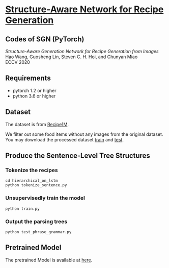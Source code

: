 # [Structure-Aware Network for Recipe Generation](https://www.ecva.net/papers/eccv_2020/papers_ECCV/papers/123720358.pdf)
## Codes of SGN (PyTorch)
*Structure-Aware Generation Network for Recipe Generation from Images*  
Hao Wang, Guosheng Lin, Steven C. H. Hoi, and Chunyan Miao  
ECCV 2020  

## Requirements
* pytorch 1.2 or higher
* python 3.6 or higher

## Dataset

The dataset is from [Recipe1M](http://pic2recipe.csail.mit.edu/). 

We filter out some food items without any images from the original dataset. You may download the processed dataset [train](https://entuedu-my.sharepoint.com/:u:/g/personal/hao005_e_ntu_edu_sg/EQoTVWLgNsRDlY-rqkTQgOgBa1uVt41uvxBH0IliNpZUQg?e=fcy18t) and [test](https://entuedu-my.sharepoint.com/:u:/g/personal/hao005_e_ntu_edu_sg/EeS_dCAwkvVDrK2RISeTPKMB2V7JpD4OBzoIkiiIBz71hQ?e=U4EykI).

## Produce the Sentence-Level Tree Structures

### Tokenize the recipes
```
cd hierarchical_on_lstm
python tokenize_sentence.py
```

### Unsupervisedly train the model
```
python train.py
```

### Output the parsing trees
```
python test_phrase_grammar.py
```


## Pretrained Model

The pretrained Model is available at [here](https://entuedu-my.sharepoint.com/:u:/g/personal/hao005_e_ntu_edu_sg/ETr0ecOhVSBLik452hW2NmsBkZw74WwlQxb_jEQ8SFC5Xw?e=6nxhFk).

<!-- ## Reference
This code is modified based on [ON-LSTM](https://github.com/yikangshen/Ordered-Neurons). If you find this repo useful, please consider citing:
```
@article{shen2018ordered,
  title={Ordered neurons: Integrating tree structures into recurrent neural networks},
  author={Shen, Yikang and Tan, Shawn and Sordoni, Alessandro and Courville, Aaron},
  journal={arXiv preprint arXiv:1810.09536},
  year={2018}
}
``` -->

